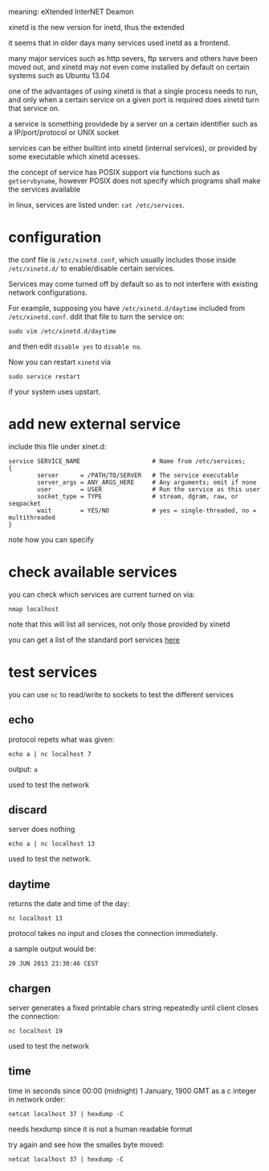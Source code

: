 meaning: eXtended InterNET Deamon

xinetd is the new version for inetd, thus the extended

it seems that in older days many services used inetd as a frontend.

many major services such as http severs, ftp servers and others have been moved out,
and xinetd may not even come installed by default on certain systems such as Ubuntu 13.04

one of the advantages of using xinetd is that a single process needs to run,
and only when a certain service on a given port is required does xinetd turn that service on.

a service is something providede by a server on a certain identifier such as a IP/port/protocol or UNIX socket

services can be either builtint into xinetd (internal services), or provided by some executable
which xinetd acesses.

the concept of service has POSIX support via functions such as `getservbyname`,
however POSIX does not specify which programs shall make the services available

in linux, services are listed under: `cat /etc/services`.

# configuration

the conf file is `/etc/xinetd.conf`,
which usually includes those inside `/etc/xinetd.d/` to enable/disable certain services.

Services may come turned off by default so as to not interfere
with existing network configurations.

For example, supposing you have `/etc/xinetd.d/daytime` included from `/etc/xinetd.conf`.
ddit that file to turn the service on:

    sudo vim /etc/xinetd.d/daytime

and then edit `disable yes` to `disable no`.

Now you can restart `xinetd` via

    sudo service restart

if your system uses upstart.

# add new external service

include this file under xinet.d:

    service SERVICE_NAME                    # Name from /etc/services;
    {
            server      = /PATH/TO/SERVER   # The service executable
            server_args = ANY_ARGS_HERE     # Any arguments; omit if none
            user        = USER              # Run the service as this user
            socket_type = TYPE              # stream, dgram, raw, or seqpacket
            wait        = YES/NO            # yes = single-threaded, no = multithreaded
    }

note how you can specify

# check available services

you can check which services are current turned on via:

    nmap localhost

note that this will list all services, not only those provided by xinetd

you can get a list of the standard port services [here](http://en.wikipedia.org/wiki/List_of_TCP_and_UDP_port_numbers)

# test services

you can use `nc` to read/write to sockets to test the different services

## echo

protocol repets what was given:

    echo a | nc localhost 7

output: `a`

used to test the network

## discard

server does nothing

    echo a | nc localhost 13

used to test the network.

## daytime

returns the date and time of the day:

    nc localhost 13

protocol takes no input and closes the connection immediately.

a sample output would be:

    20 JUN 2013 23:30:46 CEST

## chargen

server generates a fixed printable chars string repeatedly until client closes the connection:

    nc localhost 19

used to test the network

## time

time in seconds since 00:00 (midnight) 1 January, 1900 GMT as a c integer in network order:

    netcat localhost 37 | hexdump -C

needs hexdump since it is not a human readable format

try again and see how the smalles byte moved:

    netcat localhost 37 | hexdump -C
